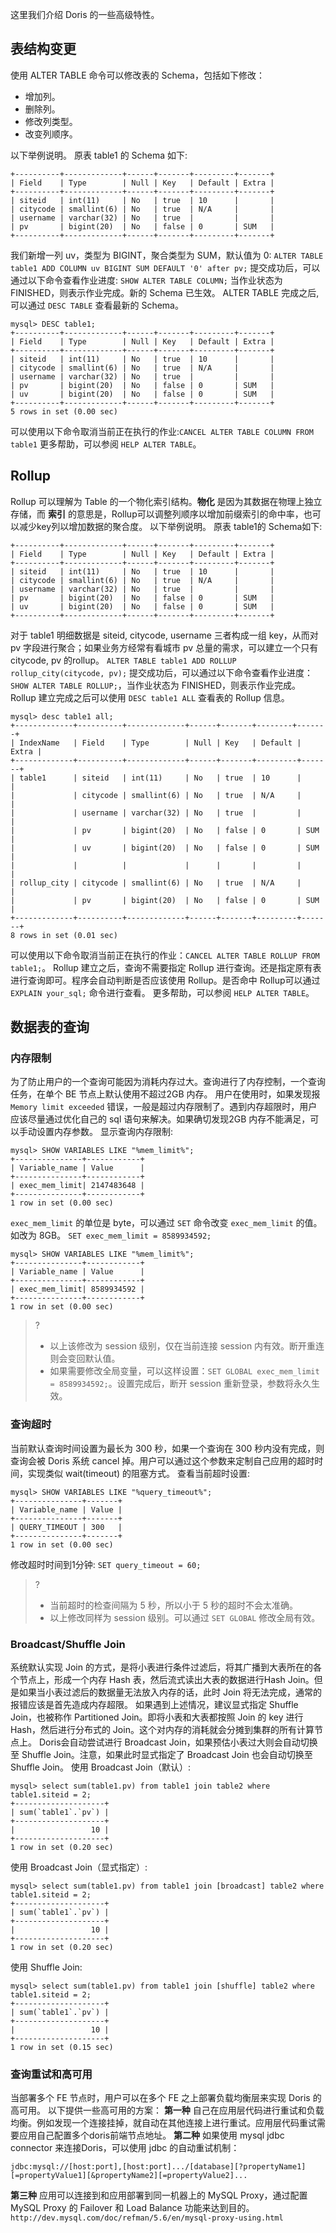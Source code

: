 ﻿这里我们介绍 Doris 的一些高级特性。

## 表结构变更
使用 ALTER TABLE 命令可以修改表的 Schema，包括如下修改：
* 增加列。
* 删除列。
* 修改列类型。
* 改变列顺序。

以下举例说明。
原表 table1 的 Schema 如下:
```
+----------+-------------+------+-------+---------+-------+
| Field    | Type        | Null | Key   | Default | Extra |
+----------+-------------+------+-------+---------+-------+
| siteid   | int(11)     | No   | true  | 10      |       |
| citycode | smallint(6) | No   | true  | N/A     |       |
| username | varchar(32) | No   | true  |         |       |
| pv       | bigint(20)  | No   | false | 0       | SUM   |
+----------+-------------+------+-------+---------+-------+
```

我们新增一列 uv，类型为 BIGINT，聚合类型为 SUM，默认值为 0:
`ALTER TABLE table1 ADD COLUMN uv BIGINT SUM DEFAULT '0' after pv;`
提交成功后，可以通过以下命令查看作业进度:
`SHOW ALTER TABLE COLUMN;`
当作业状态为 FINISHED，则表示作业完成。新的 Schema 已生效。
ALTER TABLE 完成之后, 可以通过 `DESC TABLE` 查看最新的 Schema。
```
mysql> DESC table1;
+----------+-------------+------+-------+---------+-------+
| Field    | Type        | Null | Key   | Default | Extra |
+----------+-------------+------+-------+---------+-------+
| siteid   | int(11)     | No   | true  | 10      |       |
| citycode | smallint(6) | No   | true  | N/A     |       |
| username | varchar(32) | No   | true  |         |       |
| pv       | bigint(20)  | No   | false | 0       | SUM   |
| uv       | bigint(20)  | No   | false | 0       | SUM   |
+----------+-------------+------+-------+---------+-------+
5 rows in set (0.00 sec)
```
可以使用以下命令取消当前正在执行的作业:`CANCEL ALTER TABLE COLUMN FROM table1`
更多帮助，可以参阅 `HELP ALTER TABLE`。

## Rollup
Rollup 可以理解为 Table 的一个物化索引结构。**物化** 是因为其数据在物理上独立存储，而 **索引** 的意思是，Rollup可以调整列顺序以增加前缀索引的命中率，也可以减少key列以增加数据的聚合度。
以下举例说明。
原表 table1的 Schema如下:

```
+----------+-------------+------+-------+---------+-------+
| Field    | Type        | Null | Key   | Default | Extra |
+----------+-------------+------+-------+---------+-------+
| siteid   | int(11)     | No   | true  | 10      |       |
| citycode | smallint(6) | No   | true  | N/A     |       |
| username | varchar(32) | No   | true  |         |       |
| pv       | bigint(20)  | No   | false | 0       | SUM   |
| uv       | bigint(20)  | No   | false | 0       | SUM   |
+----------+-------------+------+-------+---------+-------+
```
对于 table1 明细数据是 siteid, citycode, username 三者构成一组 key，从而对 pv 字段进行聚合；如果业务方经常有看城市 pv 总量的需求，可以建立一个只有 citycode, pv 的rollup。
`ALTER TABLE table1 ADD ROLLUP rollup_city(citycode, pv);`
提交成功后，可以通过以下命令查看作业进度：`SHOW ALTER TABLE ROLLUP;`，当作业状态为 FINISHED，则表示作业完成。
Rollup 建立完成之后可以使用 `DESC table1 ALL` 查看表的 Rollup 信息。
```
mysql> desc table1 all;
+-------------+----------+-------------+------+-------+--------+-------+
| IndexName   | Field    | Type        | Null | Key   | Default | Extra |
+-------------+----------+-------------+------+-------+---------+-------+
| table1      | siteid   | int(11)     | No   | true  | 10      |       |
|             | citycode | smallint(6) | No   | true  | N/A     |       |
|             | username | varchar(32) | No   | true  |         |       |
|             | pv       | bigint(20)  | No   | false | 0       | SUM   |
|             | uv       | bigint(20)  | No   | false | 0       | SUM   |
|             |          |             |      |       |         |       |
| rollup_city | citycode | smallint(6) | No   | true  | N/A     |       |
|             | pv       | bigint(20)  | No   | false | 0       | SUM   |
+-------------+----------+-------------+------+-------+---------+-------+
8 rows in set (0.01 sec)
```

可以使用以下命令取消当前正在执行的作业：`CANCEL ALTER TABLE ROLLUP FROM table1;`。
Rollup 建立之后，查询不需要指定 Rollup 进行查询。还是指定原有表进行查询即可。程序会自动判断是否应该使用 Rollup。是否命中 Rollup可以通过 `EXPLAIN your_sql;` 命令进行查看。
更多帮助，可以参阅 `HELP ALTER TABLE`。

##  数据表的查询

### 内存限制
为了防止用户的一个查询可能因为消耗内存过大。查询进行了内存控制，一个查询任务，在单个 BE 节点上默认使用不超过2GB 内存。
用户在使用时，如果发现报 `Memory limit exceeded` 错误，一般是超过内存限制了。遇到内存超限时，用户应该尽量通过优化自己的 sql 语句来解决。如果确切发现2GB 内存不能满足，可以手动设置内存参数。
显示查询内存限制:
```
mysql> SHOW VARIABLES LIKE "%mem_limit%";
+---------------+------------+
| Variable_name | Value      |
+---------------+------------+
| exec_mem_limit| 2147483648 |
+---------------+------------+
1 row in set (0.00 sec)
```
`exec_mem_limit` 的单位是 byte，可以通过 `SET` 命令改变 `exec_mem_limit` 的值。如改为 8GB。
`SET exec_mem_limit = 8589934592;`
```
mysql> SHOW VARIABLES LIKE "%mem_limit%";
+---------------+------------+
| Variable_name | Value      |
+---------------+------------+
| exec_mem_limit| 8589934592 |
+---------------+------------+
1 row in set (0.00 sec)
```

>? 
>- 以上该修改为 session 级别，仅在当前连接 session 内有效。断开重连则会变回默认值。
>- 如果需要修改全局变量，可以这样设置：`SET GLOBAL exec_mem_limit = 8589934592;`。设置完成后，断开 session 重新登录，参数将永久生效。

### 查询超时
当前默认查询时间设置为最长为 300 秒，如果一个查询在 300 秒内没有完成，则查询会被 Doris 系统 cancel 掉。用户可以通过这个参数来定制自己应用的超时时间，实现类似 wait(timeout) 的阻塞方式。
查看当前超时设置:
```
mysql> SHOW VARIABLES LIKE "%query_timeout%";
+---------------+-------+
| Variable_name | Value |
+---------------+-------+
| QUERY_TIMEOUT | 300   |
+---------------+-------+
1 row in set (0.00 sec)
```

修改超时时间到1分钟:
`SET query_timeout = 60;`

>?
>- 当前超时的检查间隔为 5 秒，所以小于 5 秒的超时不会太准确。
>- 以上修改同样为 session 级别。可以通过 `SET GLOBAL` 修改全局有效。

### Broadcast/Shuffle Join
系统默认实现 Join 的方式，是将小表进行条件过滤后，将其广播到大表所在的各个节点上，形成一个内存 Hash 表，然后流式读出大表的数据进行Hash Join。但是如果当小表过滤后的数据量无法放入内存的话，此时 Join 将无法完成，通常的报错应该是首先造成内存超限。
如果遇到上述情况，建议显式指定 Shuffle Join，也被称作 Partitioned Join。即将小表和大表都按照 Join 的 key 进行 Hash，然后进行分布式的 Join。这个对内存的消耗就会分摊到集群的所有计算节点上。
Doris会自动尝试进行 Broadcast Join，如果预估小表过大则会自动切换至 Shuffle Join。注意，如果此时显式指定了 Broadcast Join 也会自动切换至 Shuffle Join。
使用 Broadcast Join（默认）:
```
mysql> select sum(table1.pv) from table1 join table2 where table1.siteid = 2;
+--------------------+
| sum(`table1`.`pv`) |
+--------------------+
|                 10 |
+--------------------+
1 row in set (0.20 sec)
```

使用 Broadcast Join（显式指定）:
```
mysql> select sum(table1.pv) from table1 join [broadcast] table2 where table1.siteid = 2;
+--------------------+
| sum(`table1`.`pv`) |
+--------------------+
|                 10 |
+--------------------+
1 row in set (0.20 sec)
```

使用 Shuffle Join:
```
mysql> select sum(table1.pv) from table1 join [shuffle] table2 where table1.siteid = 2;
+--------------------+
| sum(`table1`.`pv`) |
+--------------------+
|                 10 |
+--------------------+
1 row in set (0.15 sec)
```

### 查询重试和高可用
当部署多个 FE 节点时，用户可以在多个 FE 之上部署负载均衡层来实现 Doris 的高可用。
以下提供一些高可用的方案：
**第一种**
自己在应用层代码进行重试和负载均衡。例如发现一个连接挂掉，就自动在其他连接上进行重试。应用层代码重试需要应用自己配置多个doris前端节点地址。
**第二种**
如果使用 mysql jdbc connector 来连接Doris，可以使用 jdbc 的自动重试机制：
```
jdbc:mysql://[host:port],[host:port].../[database][?propertyName1][=propertyValue1][&propertyName2][=propertyValue2]...
```
**第三种**
应用可以连接到和应用部署到同一机器上的 MySQL Proxy，通过配置 MySQL Proxy 的 Failover 和 Load Balance 功能来达到目的。
`http://dev.mysql.com/doc/refman/5.6/en/mysql-proxy-using.html`
